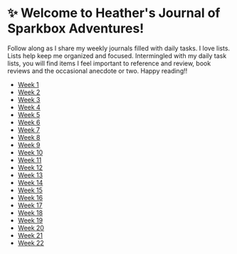 :sparkles: Welcome to Heather's Journal of Sparkbox Adventures!
===============================================================

Follow along as I share my weekly journals filled with daily tasks. I love lists. Lists help keep me organized and focused. Intermingled with my daily task lists, you will find items I feel important to reference and review, book reviews and the occasional anecdote or two. Happy reading!!

* [Week 1]
* [Week 2]
* [Week 3]
* [Week 4]
* [Week 5]
* [Week 6]
* [Week 7]
* [Week 8]
* [Week 9]
* [Week 10]
* [Week 11]
* [Week 12]
* [Week 13]
* [Week 14]
* [Week 15]
* [Week 16]
* [Week 17]
* [Week 18]
* [Week 19]
* [Week 20]
* [Week 21]
* [Week 22]

[Week 1]: https://github.com/heatherdesigns/journals/blob/master/weekly_entries/0117-0121.md
[Week 2]: https://github.com/heatherdesigns/journals/blob/master/weekly_entries/0122-0128.md
[Week 3]: https://github.com/heatherdesigns/journals/blob/master/weekly_entries/0129-0204.md
[Week 4]: https://github.com/heatherdesigns/journals/blob/master/weekly_entries/0205-0211.md
[Week 5]: https://github.com/heatherdesigns/journals/blob/master/weekly_entries/0212-0218.md
[Week 6]: https://github.com/heatherdesigns/journals/blob/master/weekly_entries/0219-0225.md
[Week 7]: https://github.com/heatherdesigns/journals/blob/master/weekly_entries/0226-0304.md
[Week 8]: https://github.com/heatherdesigns/journals/blob/master/weekly_entries/0305-0311.md
[Week 9]: https://github.com/heatherdesigns/journals/blob/master/weekly_entries/0312-0318.md
[Week 10]: https://github.com/heatherdesigns/journals/blob/master/weekly_entries/0319-0325.md
[Week 11]: https://github.com/heatherdesigns/journals/blob/master/weekly_entries/0326-0401.md
[Week 12]: https://github.com/heatherdesigns/journals/blob/master/weekly_entries/0402-0408.md
[Week 13]: https://github.com/heatherdesigns/journals/blob/master/weekly_entries/0409-0415.md
[Week 14]: https://github.com/heatherdesigns/journals/blob/master/weekly_entries/0416-0422.md
[Week 15]: https://github.com/heatherdesigns/journals/blob/master/weekly_entries/0423-0429.md
[Week 16]: https://github.com/heatherdesigns/journals/blob/master/weekly_entries/0430-0505.md
[Week 17]: https://github.com/heatherdesigns/journals/blob/master/weekly_entries/0507-0513.md
[Week 18]: https://github.com/heatherdesigns/journals/blob/master/weekly_entries/0514-0520.md
[Week 19]: https://github.com/heatherdesigns/journals/blob/master/weekly_entries/0521-0527.md
[Week 20]: https://github.com/heatherdesigns/journals/blob/master/weekly_entries/0528-0603.md
[Week 21]: https://github.com/heatherdesigns/journals/blob/master/weekly_entries/0604-0610.md
[Week 22]: https://github.com/heatherdesigns/journals/blob/master/weekly_entries/0611-0617.md

